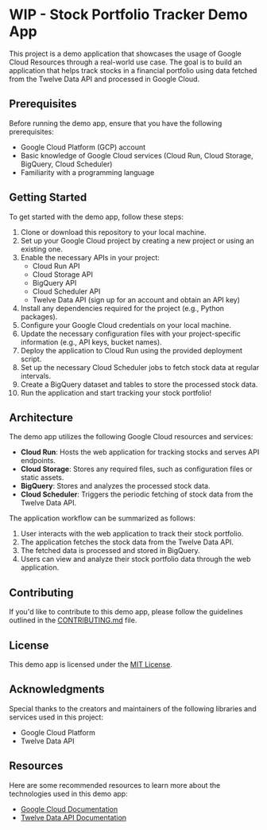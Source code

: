 # WIP - Stock Portfolio Tracker Demo App


This project is a demo application that showcases the usage of Google Cloud Resources through a real-world use case. The goal is to build an application that helps track stocks in a financial portfolio using data fetched from the Twelve Data API and processed in Google Cloud.

## Prerequisites

Before running the demo app, ensure that you have the following prerequisites:

- Google Cloud Platform (GCP) account
- Basic knowledge of Google Cloud services (Cloud Run, Cloud Storage, BigQuery, Cloud Scheduler)
- Familiarity with a programming language

## Getting Started

To get started with the demo app, follow these steps:

1. Clone or download this repository to your local machine.
2. Set up your Google Cloud project by creating a new project or using an existing one.
3. Enable the necessary APIs in your project:
   - Cloud Run API
   - Cloud Storage API
   - BigQuery API
   - Cloud Scheduler API
   - Twelve Data API (sign up for an account and obtain an API key)
4. Install any dependencies required for the project (e.g., Python packages).
5. Configure your Google Cloud credentials on your local machine.
6. Update the necessary configuration files with your project-specific information (e.g., API keys, bucket names).
7. Deploy the application to Cloud Run using the provided deployment script.
8. Set up the necessary Cloud Scheduler jobs to fetch stock data at regular intervals.
9. Create a BigQuery dataset and tables to store the processed stock data.
10. Run the application and start tracking your stock portfolio!

## Architecture

The demo app utilizes the following Google Cloud resources and services:

- **Cloud Run**: Hosts the web application for tracking stocks and serves API endpoints.
- **Cloud Storage**: Stores any required files, such as configuration files or static assets.
- **BigQuery**: Stores and analyzes the processed stock data.
- **Cloud Scheduler**: Triggers the periodic fetching of stock data from the Twelve Data API.

The application workflow can be summarized as follows:

1. User interacts with the web application to track their stock portfolio.
2. The application fetches the stock data from the Twelve Data API.
3. The fetched data is processed and stored in BigQuery.
4. Users can view and analyze their stock portfolio data through the web application.

## Contributing

If you'd like to contribute to this demo app, please follow the guidelines outlined in the [CONTRIBUTING.md](CONTRIBUTING.md) file.

## License

This demo app is licensed under the [MIT License](LICENSE).

## Acknowledgments

Special thanks to the creators and maintainers of the following libraries and services used in this project:

- Google Cloud Platform
- Twelve Data API

## Resources

Here are some recommended resources to learn more about the technologies used in this demo app:

- [Google Cloud Documentation](https://cloud.google.com/docs)
- [Twelve Data API Documentation](https://twelvedata.com/docs)